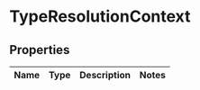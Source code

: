 
# TypeResolutionContext

## Properties
Name | Type | Description | Notes
------------ | ------------- | ------------- | -------------



